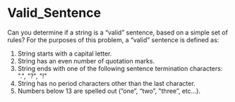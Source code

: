 # Valid_Sentence

Can you determine if a string is a “valid” sentence, based on a simple set of rules?
For the purposes of this problem, a “valid” sentence is defined as:
1.	String starts with a capital letter.
2.	String has an even number of quotation marks.
3.	String ends with one of the following sentence termination characters: ".", "?", "!"
4.	String has no period characters other than the last character.
5.	Numbers below 13 are spelled out (”one”, “two”, "three”, etc…).
